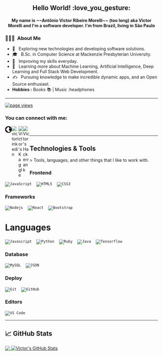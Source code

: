 
<h2 align="center"> Hello World!  :love_you_gesture: </h2>
<h4 align="center"> My name is ~~Antônio Victor Ribeiro Morelli~~ (too long) aka Victor Morelli and I'm a software developer. I'm from Brazil, living in São Paulo </h4>

<h3> 👨🏻‍💻 &nbsp;About Me </h3>

- 🤔 &nbsp; Exploring new technologies and developing software solutions.
- 🎓 &nbsp; B.Sc. in Computer Science at Mackenzie Presbyterian University.
- 💼 &nbsp; Improving my skills everyday.
- 🌱 &nbsp; Learning more about Machine Learning, Artificial Intelligence, Deep Learning and Full Stack Web Development.
- ✍️ &nbsp; Pursuing knowledge to make incredible dynamic apps, and an Open Source enthusiast.
- **Hobbies :** Books :books: | Music :headphones

---------------------------------------------------------------------------------------------------------------------------------------------------------------------------------
<p align="left"> 
  <a href="https://github.com/victor00">
    <img src="https://komarev.com/ghpvc/?username=victor00" alt="page views" />
  </a> 
</p>


### You can connect with me:

<p>
  <a href="https://github.com/victor00">
    <img align="left" alt="victor00github" width="22px" src= "https://raw.githubusercontent.com/iconic/open-iconic/master/svg/globe.svg" style="max-width:100%;">
  </a>
  <a href="https://www.linkedin.com/in/avictor-ribeiro-morelli/">
    <img align="left" alt="victorlinkedin" width="22px" src= "https://camo.githubusercontent.com/d659d2bac00c01b42bffbae84bdc121e828b8fecd5b4949ffa2575f5d9e4a371/68747470733a2f2f63646e2e6a7364656c6976722e6e65742f6e706d2f73696d706c652d69636f6e734076332f69636f6e732f6c696e6b6564696e2e737667" style="max-width:100%;">
  </a>
  <a href="https://www.kaggle.com/avrmvictor00">
    <img align="left" alt="Victor's Kaggle" width="15px" src="https://cdn.jsdelivr.net/npm/simple-icons@3.1.0/icons/kaggle.svg" />
  </a>
  <a href="https://www.hackerrank.com/victormorelli6">
    <img align="left" alt="Victor's Hackerrank" width="22px" src="https://cdn.jsdelivr.net/npm/simple-icons@v3/icons/hackerrank.svg" />
  </a>
</p>

<br>

---------------------------------------------------------------------------------------------------------------------------------------------------------------------------------

<h2 align="left">Technologies & Tools</h2>
> Tools, languages, and other things that I like to work with.

### Frontend

<code>![JavaScript](https://img.shields.io/badge/-JavaScript-black?style=flat-square&logo=javascript)</code> &nbsp;&nbsp;
<code>![HTML5](https://img.shields.io/badge/-HTML5-%23E44D27?style=flat-square&logo=html5&logoColor=ffffff)</code> &nbsp;&nbsp;
<code>![CSS3](https://img.shields.io/badge/-CSS3-%231572B6?style=flat-square&logo=css3)</code> &nbsp;&nbsp;

### Frameworks

<code>![Nodejs](https://img.shields.io/badge/-Nodejs-black?style=flat-square&logo=Node.js)</code> &nbsp;&nbsp;
<code>![React](https://img.shields.io/badge/-React-%23282C34?style=flat-square&logo=react)</code> &nbsp;&nbsp;
<code>![Bootstrap](https://img.shields.io/badge/-Bootstrap-563D7C?style=flat-square&logo=bootstrap)</code> &nbsp;&nbsp;

# Languages

<code>![Javascript](https://img.shields.io/badge/-Javascript-black?style=flat&logo=javascript&logoColor=yellow)</code> &nbsp;&nbsp;
<code>![Python](https://img.shields.io/badge/Python-white?style=flat&logo=python)</code> &nbsp;&nbsp;
<code>![Ruby](https://img.shields.io/badge/-Ruby-black?style=flat&logo=ruby&logoColor=red)</code> &nbsp;&nbsp;
<code>![Java](https://img.shields.io/badge/Java-orange?style=flat&logo=java&logoColor=white)</code> &nbsp;&nbsp;
<code>![Tensorflow](https://img.shields.io/badge/Tensorflow-white?style=flat&logo=tensorflow&logoColor=orange)</code> &nbsp;&nbsp;

### Database

<code>![MySQL](https://img.shields.io/badge/-MySQL-black?style=flat-square&logo=mysql)</code> &nbsp;&nbsp;
<code>![JSON](https://img.shields.io/badge/-JSON-white?style=flat-square&logo=json&logoColor=black)</code> &nbsp;&nbsp;

### Deploy

<code>![Git](https://img.shields.io/badge/-Git-black?style=flat-square&logo=git)</code> &nbsp;&nbsp;
<code>![GitHub](https://img.shields.io/badge/-GitHub-181717?style=flat-square&logo=github)</code> &nbsp;&nbsp;

### Editors
<code>![VS Code](http://img.shields.io/badge/-VS%20Code-007ACC?style=flat-square&logo=visual-studio-code)</code> &nbsp;&nbsp;


---------------------------------------------------------------------------------------------------------------------------------------------------------------------------------


## &#x1f4c8; GitHub Stats
<p>
  <a href="https://github.com/victor00">
    <img align="center" src="https://github-readme-stats.vercel.app/api/top-langs/?username=victor00&hide=css,hack&title_color=ffffff&text_color=c9cacc&icon_color=2bbc8a&bg_color=1d1f21" />
  </a>
  <a href="https://github.com/victor00">
    <img align="center" src="https://github-readme-stats.vercel.app/api?username=victor000&show_icons=true&line_height=27&count_private=true&&theme=vision-friendly-dark" alt="Victor's GitHub Stats" />
  </a>
</p>



